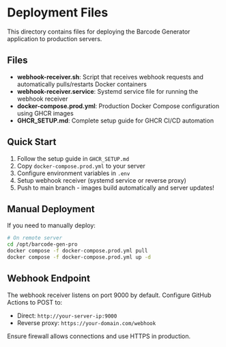 # Deployment Files

This directory contains files for deploying the Barcode Generator application to production servers.

## Files

- **webhook-receiver.sh**: Script that receives webhook requests and automatically pulls/restarts Docker containers
- **webhook-receiver.service**: Systemd service file for running the webhook receiver
- **docker-compose.prod.yml**: Production Docker Compose configuration using GHCR images
- **GHCR_SETUP.md**: Complete setup guide for GHCR CI/CD automation

## Quick Start

1. Follow the setup guide in `GHCR_SETUP.md`
2. Copy `docker-compose.prod.yml` to your server
3. Configure environment variables in `.env`
4. Setup webhook receiver (systemd service or reverse proxy)
5. Push to main branch - images build automatically and server updates!

## Manual Deployment

If you need to manually deploy:

```bash
# On remote server
cd /opt/barcode-gen-pro
docker compose -f docker-compose.prod.yml pull
docker compose -f docker-compose.prod.yml up -d
```

## Webhook Endpoint

The webhook receiver listens on port 9000 by default. Configure GitHub Actions to POST to:

- Direct: `http://your-server-ip:9000`
- Reverse proxy: `https://your-domain.com/webhook`

Ensure firewall allows connections and use HTTPS in production.

